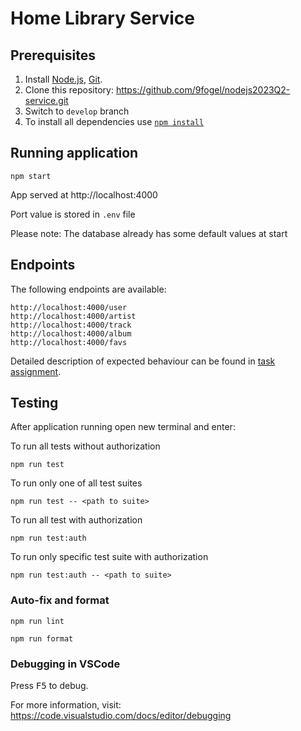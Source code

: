 # Home Library Service

## Prerequisites
1. Install [Node.js](https://nodejs.org/en/download/), [Git](https://git-scm.com/downloads).
2. Clone this repository: https://github.com/9fogel/nodejs2023Q2-service.git
3. Switch to `develop` branch
4. To install all dependencies use [`npm install`](https://docs.npmjs.com/cli/install)

## Running application

```
npm start
```
App served at http://localhost:4000

Port value is stored in `.env` file

Please note: The database already has some default values at start

## Endpoints
The following endpoints are available:
```
http://localhost:4000/user
http://localhost:4000/artist
http://localhost:4000/track
http://localhost:4000/album
http://localhost:4000/favs
```
Detailed description of expected behaviour can be found in [task assignment](https://github.com/AlreadyBored/nodejs-assignments/blob/main/assignments/rest-service/assignment.md).

## Testing

After application running open new terminal and enter:

To run all tests without authorization

```
npm run test
```

To run only one of all test suites

```
npm run test -- <path to suite>
```

To run all test with authorization

```
npm run test:auth
```

To run only specific test suite with authorization

```
npm run test:auth -- <path to suite>
```

### Auto-fix and format

```
npm run lint
```

```
npm run format
```

### Debugging in VSCode

Press <kbd>F5</kbd> to debug.

For more information, visit: https://code.visualstudio.com/docs/editor/debugging